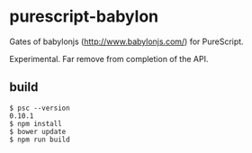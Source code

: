 
# purescript-babylon

Gates of babylonjs (http://www.babylonjs.com/) for PureScript.

Experimental. Far remove from completion of the API.

## build

```
$ psc --version
0.10.1
$ npm install
$ bower update
$ npm run build
```
